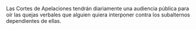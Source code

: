 Las Cortes de Apelaciones tendrán diariamente una audiencia pública para oír las quejas verbales que alguien quiera interponer contra los subalternos dependientes de ellas.
